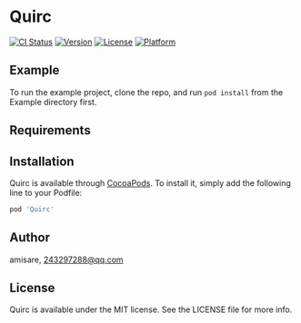 # Quirc

[![CI Status](https://img.shields.io/travis/amisare/Quirc.svg?style=flat)](https://travis-ci.org/amisare/Quirc)
[![Version](https://img.shields.io/cocoapods/v/Quirc.svg?style=flat)](https://cocoapods.org/pods/Quirc)
[![License](https://img.shields.io/cocoapods/l/Quirc.svg?style=flat)](https://cocoapods.org/pods/Quirc)
[![Platform](https://img.shields.io/cocoapods/p/Quirc.svg?style=flat)](https://cocoapods.org/pods/Quirc)

## Example

To run the example project, clone the repo, and run `pod install` from the Example directory first.

## Requirements

## Installation

Quirc is available through [CocoaPods](https://cocoapods.org). To install
it, simply add the following line to your Podfile:

```ruby
pod 'Quirc'
```

## Author

amisare, 243297288@qq.com

## License

Quirc is available under the MIT license. See the LICENSE file for more info.
